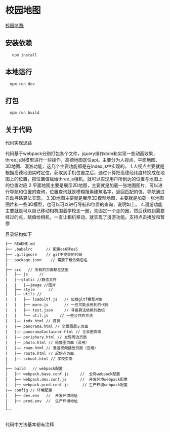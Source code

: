 # 校园地图

[校园地图](http://wxy.bjczy.edu.cn:8065/map);
## 安装依赖
 ```
    npm install
 ```

## 本地运行
  ```
    npm run dev
 ```
## 打包
  ```
    npm run build
 ```

## 关于代码

代码实现思路

代码基于webpack分别打包各个文件，jquery操作dom和实现一些动画效果，three.js对模型进行一些操作，高德地图定位api。主要分为人视点、平面地图、3D地图、漫游功能，这几个主要功能都是在index.js中实现的。
1.人视点主要就是根据高德地图实时定位，获取到手机位置之后，通过计算把高德经纬度转换成在地图上的位置，把位置值赋给three.js相机，就可以实现用户所到达的位置与地图上的位置对应
2.平面地图主要是展示2D地图，主要就是加载一张地图图片，可以进行导航和位置的查询，位置查询就是模糊搜素建筑名字，返回匹配的值，导航通过自动寻路算法实现。
3.3D地图主要就是展示3D模型地图，主要就是加载一张地图图片和一些3D模型，也可以可以进行导航和位置的查询，说明如上。
4.漫游功能主要就是可以自己移动相机围着学校走一圈，先固定一个走的圈，然后获取到需要经过的点，赋值给相机，一直让相机移动，就实现了漫游功能。支持点击播放和暂停


目录结构如下

```
├── README.md
├── .babelrc      // 配置es6转es5
├── .gitignore    // git不提交的代码
├── package.json    // 需要下载依赖包名
|
├── src   // 所有的页面都在这里
│   ├── js     //  
|   |——static //静态文件
|   |   |——image //图片  
│   ├── style      // 
|   |—— utils //
|   |   ├── loadGltf.js   // 加载gltf模型对象
|   |   ├── more.js       // 一些可能会用到的代码
|   |   ├── test.json     // 寻路算法依赖的数组
|   |   └── util.js     // 一些公共的方法
|   |—— indx.html // 首页
|   |—— panorama.html // 全景图展示页面
|   |—— panoramaContainer.html // 全景图页面
|   |—— periphery.html // 发现周边页面
|   |—— photo.html // 轮播图页面（没用）
|   |—— roam.html // 漫游视频播放页面（没用）
|   |—— route.html // 起始点页面
|   |—— school.html // 学校页面
|
├── build   // webpack配置
│   ├── webpack.base.conf.js     //  全局webpack配置
│   ├── webpack.dev.conf.js      //  开发环境webpack配置
│   ├── webpack.prod.conf.js      // 生产环境webpack配置
|—— config // 环境配置
│   ├── dev.env   //  开发环境地址
│   ├── prod.env  //  生产环境地址
│    
└──
    
```

代码中方法基本都有注释